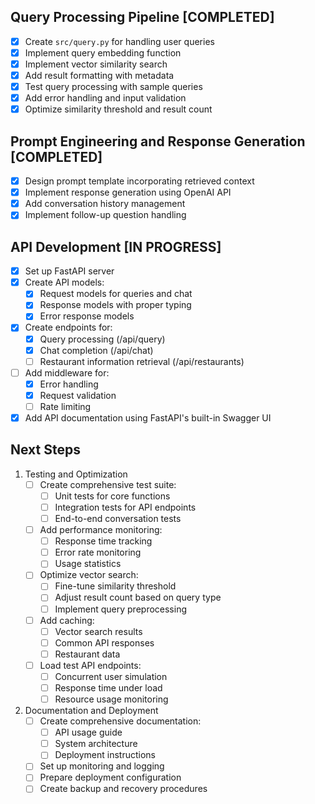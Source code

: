 ## Query Processing Pipeline [COMPLETED]
- [x] Create `src/query.py` for handling user queries
- [x] Implement query embedding function
- [x] Implement vector similarity search
- [x] Add result formatting with metadata
- [x] Test query processing with sample queries
- [x] Add error handling and input validation
- [x] Optimize similarity threshold and result count

## Prompt Engineering and Response Generation [COMPLETED]
- [x] Design prompt template incorporating retrieved context
- [x] Implement response generation using OpenAI API
- [x] Add conversation history management
- [x] Implement follow-up question handling

## API Development [IN PROGRESS]
- [x] Set up FastAPI server
- [x] Create API models:
  - [x] Request models for queries and chat
  - [x] Response models with proper typing
  - [x] Error response models
- [x] Create endpoints for:
  - [x] Query processing (/api/query)
  - [x] Chat completion (/api/chat)
  - [ ] Restaurant information retrieval (/api/restaurants)
- [ ] Add middleware for:
  - [x] Error handling
  - [x] Request validation
  - [ ] Rate limiting
- [x] Add API documentation using FastAPI's built-in Swagger UI

## Next Steps
1. Testing and Optimization
   - [ ] Create comprehensive test suite:
     - [ ] Unit tests for core functions
     - [ ] Integration tests for API endpoints
     - [ ] End-to-end conversation tests
   - [ ] Add performance monitoring:
     - [ ] Response time tracking
     - [ ] Error rate monitoring
     - [ ] Usage statistics
   - [ ] Optimize vector search:
     - [ ] Fine-tune similarity threshold
     - [ ] Adjust result count based on query type
     - [ ] Implement query preprocessing
   - [ ] Add caching:
     - [ ] Vector search results
     - [ ] Common API responses
     - [ ] Restaurant data
   - [ ] Load test API endpoints:
     - [ ] Concurrent user simulation
     - [ ] Response time under load
     - [ ] Resource usage monitoring

2. Documentation and Deployment
   - [ ] Create comprehensive documentation:
     - [ ] API usage guide
     - [ ] System architecture
     - [ ] Deployment instructions
   - [ ] Set up monitoring and logging
   - [ ] Prepare deployment configuration
   - [ ] Create backup and recovery procedures 